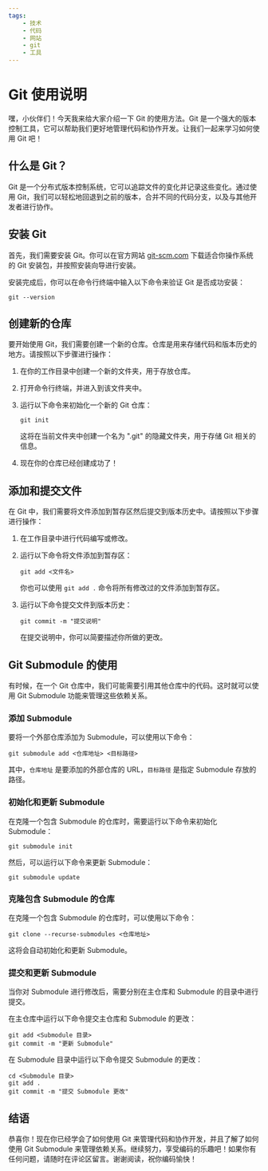 ```yaml
---
tags:
    - 技术
    - 代码
    - 网站    
    - git
    - 工具
---
```


# Git 使用说明

嘿，小伙伴们！今天我来给大家介绍一下 Git 的使用方法。Git 是一个强大的版本控制工具，它可以帮助我们更好地管理代码和协作开发。让我们一起来学习如何使用 Git 吧！

## 什么是 Git？

Git 是一个分布式版本控制系统，它可以追踪文件的变化并记录这些变化。通过使用 Git，我们可以轻松地回退到之前的版本，合并不同的代码分支，以及与其他开发者进行协作。

## 安装 Git

首先，我们需要安装 Git。你可以在官方网站 [git-scm.com](https://git-scm.com) 下载适合你操作系统的 Git 安装包，并按照安装向导进行安装。

安装完成后，你可以在命令行终端中输入以下命令来验证 Git 是否成功安装：

```shell
git --version
```

## 创建新的仓库

要开始使用 Git，我们需要创建一个新的仓库。仓库是用来存储代码和版本历史的地方。请按照以下步骤进行操作：

1. 在你的工作目录中创建一个新的文件夹，用于存放仓库。
2. 打开命令行终端，并进入到该文件夹中。
3. 运行以下命令来初始化一个新的 Git 仓库：

   ```shell
   git init
   ```

   这将在当前文件夹中创建一个名为 ".git" 的隐藏文件夹，用于存储 Git 相关的信息。

4. 现在你的仓库已经创建成功了！

## 添加和提交文件

在 Git 中，我们需要将文件添加到暂存区然后提交到版本历史中。请按照以下步骤进行操作：

1. 在工作目录中进行代码编写或修改。
2. 运行以下命令将文件添加到暂存区：

   ```shell
   git add <文件名>
   ```

   你也可以使用 `git add .` 命令将所有修改过的文件添加到暂存区。

3. 运行以下命令提交文件到版本历史：

   ```shell
   git commit -m "提交说明"
   ```

   在提交说明中，你可以简要描述你所做的更改。

## Git Submodule 的使用

有时候，在一个 Git 仓库中，我们可能需要引用其他仓库中的代码。这时就可以使用 Git Submodule 功能来管理这些依赖关系。

### 添加 Submodule

要将一个外部仓库添加为 Submodule，可以使用以下命令：

```shell
git submodule add <仓库地址> <目标路径>
```

其中，`仓库地址` 是要添加的外部仓库的 URL，`目标路径` 是指定 Submodule 存放的路径。

### 初始化和更新 Submodule

在克隆一个包含 Submodule 的仓库时，需要运行以下命令来初始化 Submodule：

```shell
git submodule init
```

然后，可以运行以下命令来更新 Submodule：

```shell
git submodule update
```

### 克隆包含 Submodule 的仓库

在克隆一个包含 Submodule 的仓库时，可以使用以下命令：

```shell
git clone --recurse-submodules <仓库地址>
```

这将会自动初始化和更新 Submodule。

### 提交和更新 Submodule

当你对 Submodule 进行修改后，需要分别在主仓库和 Submodule 的目录中进行提交。

在主仓库中运行以下命令提交主仓库和 Submodule 的更改：

```shell
git add <Submodule 目录>
git commit -m "更新 Submodule"
```

在 Submodule 目录中运行以下命令提交 Submodule 的更改：

```shell
cd <Submodule 目录>
git add .
git commit -m "提交 Submodule 更改"
```

## 结语

恭喜你！现在你已经学会了如何使用 Git 来管理代码和协作开发，并且了解了如何使用 Git Submodule 来管理依赖关系。继续努力，享受编码的乐趣吧！如果你有任何问题，请随时在评论区留言。谢谢阅读，祝你编码愉快！